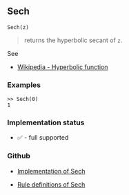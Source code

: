 ## Sech

```
Sech(z)
```

> returns the hyperbolic secant of `z`.
 
See
* [Wikipedia - Hyperbolic function](https://en.wikipedia.org/wiki/Hyperbolic_function)

### Examples

```
>> Sech(0)  
1    
```
  
 






### Implementation status

* &#x2705; - full supported

### Github

* [Implementation of Sech](https://github.com/axkr/symja_android_library/blob/master/symja_android_library/matheclipse-core/src/main/java/org/matheclipse/core/builtin/ExpTrigsFunctions.java#L2761) 

* [Rule definitions of Sech](https://github.com/axkr/symja_android_library/blob/master/symja_android_library/rules/SechRules.m) 
